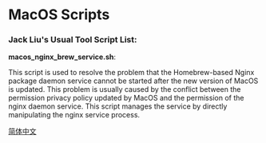 # MacOS Scripts

### Jack Liu's Usual Tool Script List:

**macos_nginx_brew_service.sh**: 

This script is used to resolve the problem that the Homebrew-based Nginx package daemon service cannot be started after the new version of MacOS is updated. This problem is usually caused by the conflict between the permission privacy policy updated by MacOS and the permission of the nginx daemon service. This script manages the service by directly manipulating the nginx service process.

[简体中文](README.zh-CN.md)
 